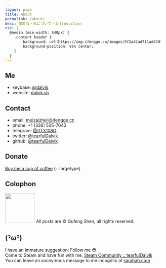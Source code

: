 ```yaml
---
layout: page
title: About
permalink: /about/
desc: 關於我・私について・Introduction
css: |
  @media (min-width: 640px) {
    .content header {
        background: url(https://img.ifengge.cn/images/5f2a42ad711ad67df4597346862a3bfb.png) no-repeat;
        background-position: 95% center;
    }
  }
---
```


## Me

- keybase: [@dalvik](https://keybase.io/dalvik/)
- website: [dalvik.sh](https://dalvik.sh/)

## Contact

- email: [meizaizheli@ifengge.cn](mailto:meizaizheli@ifengge.cn)
- phone: +1 (336) 505-7043
- telegram: [@GTX108O](https://t.me/GTX108O)
- twitter: [@tearfulDalvik](https://twitter.com/tearfulDalvik)
- github: [@tearfulDalvik](https://github.com/tearfulDalvik)

## Donate

[Buy me a cup of coffee](https://donate.ifengge.cn/)
{: .largetype}

## Colophon

<a href="https://www.vultr.com/?ref=7021079-3B"><img src="https://www.vultr.com/media/icon_onwhite.svg" style="width: 10vw;margin:0 !important;"></a>
All posts are © Gufeng Shen, all rights reserved.

## (･ิω･ิ)

I have an immature suggestion: Follow me 😳  
Come to Steam and have fun with me, [Steam Community :: tearfulDalvik](http://steamcommunity.com/id/tearfuldalvik)  
You can leave an anonymous message to me incognito at [sarahah.com](https://tearfulDalvik.sarahah.com) 
